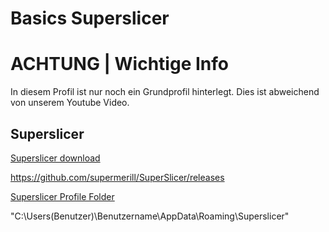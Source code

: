 # Basics Superslicer

# ACHTUNG | Wichtige Info

In diesem Profil ist nur noch ein Grundprofil hinterlegt.
Dies ist abweichend von unserem Youtube Video.


## Superslicer

<u>Superslicer download</u>

https://github.com/supermerill/SuperSlicer/releases


 
<u>Superslicer Profile Folder</u>

"C:\Users(Benutzer)\Benutzername\AppData\Roaming\Superslicer"
